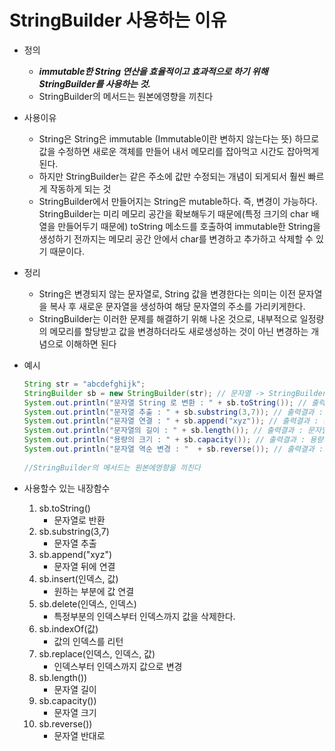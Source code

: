 # StringBuilder 사용하는 이유 

- 정의 

  - ***immutable한 String 연산을 효율적이고 효과적으로 하기 위해 StringBuilder를 사용하는 것.***
  - StringBuilder의 메서드는 원본에영향을 끼친다

- 사용이유 

  - String은 String은 immutable (Immutable이란 변하지 않는다는 뜻) 하므로 값을 수정하면 새로운 객체를 만들어 내서 메모리를 잡아먹고 시간도 잡아먹게된다. 
  - 하지만 StringBuilder는 같은 주소에 값만 수정되는 개념이 되게되서 훨씬 빠르게 작동하게 되는 것
  - StringBuilder에서 만들어지는 String은 mutable하다. 즉, 변경이 가능하다. StringBuilder는 미리 메모리 공간을 확보해두기 때문에(특정 크기의 char 배열을 만들어두기 때문에) toString 메소드를 호출하여 immutable한 String을 생성하기 전까지는 메모리 공간 안에서 char를 변경하고 추가하고 삭제할 수 있기 때문이다.

- 정리

  - String은 변경되지 않는 문자열로, String 값을 변경한다는 의미는 이전 문자열을 복사 후 새로운 문자열을 생성하여 해당 문자열의 주소를 가리키게한다.
  - StringBuilder는 이러한 문제를 해결하기 위해 나온 것으로, 내부적으로 일정량의 메모리를 할당받고 값을 변경하더라도 새로생성하는 것이 아닌 변경하는 개념으로 이해하면 된다 

- 예시

  ```java
  String str = "abcdefghijk";
  StringBuilder sb = new StringBuilder(str); // 문자열 -> StringBuilder
  System.out.println("문자열 String 로 변환 : " + sb.toString()); // 출력결과 : 문자열 String 로 변환 : abcdefghijk
  System.out.println("문자열 추출 : " + sb.substring(3,7)); // 출력결과 : 문자열 추출 : defg
  System.out.println("문자열 연결 : " + sb.append("xyz")); // 출력결과 : 문자열 연결 : abcdefghijkxyz
  System.out.println("문자열의 길이 : " + sb.length()); // 출력결과 : 문자열의 길이 : 14
  System.out.println("용량의 크기 : " + sb.capacity()); // 출력결과 : 용량의 크기 : 27
  System.out.println("문자열 역순 변경 : "  + sb.reverse()); // 출력결과 : 문자열 역순 변경 : zyxkjihgfedcba
   
  //StringBuilder의 메서드는 원본에영향을 끼친다
  ```

- 사용할수 있는 내장함수 

  1. sb.toString() 
     - 문자열로 반환
  2. sb.substring(3,7)
     - 문자열 추출 
  3. sb.append("xyz")
     - 문자열 뒤에 연결
  4. sb.insert(인덱스, 값)
     - 원하는 부분에 값 연결 
  5. sb.delete(인덱스, 인덱스)
     - 특정부분의 인덱스부터 인덱스까지 값을 삭제한다. 
  6. sb.indexOf(값)
     - 값의 인덱스를 리턴 
  7. sb.replace(인덱스, 인덱스, 값)
     - 인덱스부터 인덱스까지 값으로 변경
  8. sb.length())
     - 문자열 길이 
  9. sb.capacity())
     - 문자열 크기 
  10. sb.reverse())
      - 문자열 반대로 